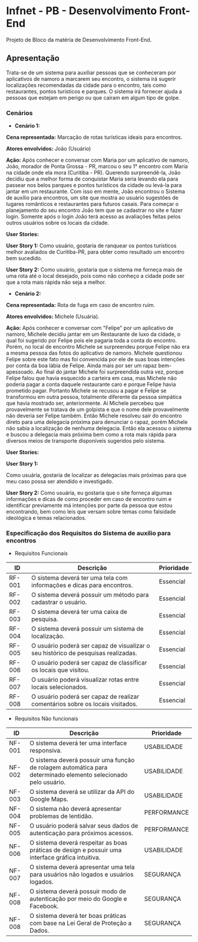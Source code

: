 # Infnet - PB - Desenvolvimento Front-End
Projeto de Bloco da matéria de Desenvolvimento Front-End.

## Apresentação
Trata-se de um sistema para auxiliar pessoas que se conheceram por aplicativos de namoro a marcarem seu encontro, o sistema irá sugerir localizações recomendadas da cidade para o encontro, tais como restaurantes, pontos turísticos e parques. O sistema irá fornecer ajuda a pessoas que estejam em perigo ou que caíram em algum tipo de golpe.

### Cenários


* __Cenário 1:__

__Cena representada:__
Marcação de rotas turísticas ideais para encontros.

__Atores envolvidos:__ 
João (Usuário)

__Ação:__ 
Após conhecer e conversar com Maria por um aplicativo de namoro, João, morador de Ponta Grossa - PR, marcou o seu 1° encontro com Maria na cidade onde ela mora (Curitiba - PR).
Querendo surpreendê-la, João decidiu que a melhor forma de conquistar Maria seria levando ela para passear nos belos parques e pontos turísticos da cidade ou levá-la para jantar em um restaurante.
Com isso em mente, João encontrou o Sistema de auxílio para encontros, um site que mostra ao usuário sugestões de lugares românticos e restaurantes para futuros casais.
Para começar o planejamento do seu encontro João tem que se cadastrar no site e fazer login. Somente após o login João terá acesso as avaliações feitas pelos outros usuários sobre os locais da cidade.

__User Stories:__

__User Story 1:__
Como usuário, gostaria de ranquear os pontos turísticos melhor avaliados de Curitiba-PR, para obter como resultado um encontro bem sucedido.


__User Story 2:__
Como usuário, gostaria que o sistema me forneça mais de uma rota até o local desejado, pois como não conheço a cidade pode ser que a rota mais rápida não seja a melhor.


* __Cenário 2:__

__Cena representada:__
Rota de fuga em caso de encontro ruim.

__Atores envolvidos:__ 
Michele (Usuária).

__Ação:__ 
Após conhecer e conversar com "Felipe" por um aplicativo de namoro, Michele decidiu jantar em um Restaurante de luxo da cidade, o qual foi sugerido por Felipe pois ele pagaria toda a conta do encontro.
Porém, no local de encontro Michele se surpreendeu porque Felipe não era a mesma pessoa das fotos do aplicativo de namoro. Michele questionou Felipe sobre este fato mas foi convencida por ele de suas boas intenções por conta da boa lábia de Felipe. Ainda mais por ser um rapaz bem-apessoado.
Ao final do jantar Michele foi surpreendida outra vez, porque Felipe falou que havia esquecido a carteira em casa, mas Michele não poderia pagar a conta daquele restaurante caro e porque Felipe havia prometido pagar.
Portanto Michele se recusou a pagar e Felipe se transformou em outra pessoa, totalmente diferente da pessoa simpática que havia mostrado ser, anteriormente. Aí Michele percebeu que provavelmente se tratava de um golpista e que o nome dele provavelmente não deveria ser Felipe também.
Então Michele resolveu sair do encontro direto para uma delegacia próxima para denunciar o rapaz, porém Michele não sabia a localização de nenhuma delegacia.
Então ela acessou o sistema e buscou a delegacia mais próxima bem como a rota mais rápida para diversos meios de transporte disponíveis sugeridos pelo sistema.

__User Stories:__

__User Story 1:__

Como usuária, gostaria de localizar as delegacias mais próximas para que meu caso possa ser atendido e investigado.


__User Story 2:__
Como usuária, eu gostaria que o site forneça algumas informações e dicas de como proceder em caso de encontro ruim e identificar previamente má intenções por parte da pessoa que estou encontrando, bem como leis que versam sobre temas como falsidade ideológica e temas relacionados.
<p></p>

### Especificação dos Requisitos do Sistema de auxílio para encontros

* Requisitos Funcionais

| ID | Descrição | Prioridade |
|----|-----------|------------|
| RF-001 |	O sistema deverá ter uma tela com informações e dicas para encontros.	| Essencial |
| RF-002 |	O sistema deverá possuir um método para cadastrar o usuário.	| Essencial |
| RF-003 |	O sistema deverá ter uma caixa de pesquisa.	| Essencial |
| RF-004 |	O sistema deverá possuir um sistema de localização.	| Essencial |
| RF-005 |	O usuário poderá ser capaz de visualizar o seu histórico de pesquisas realizadas.	| Essencial |
| RF-006 |	O usuário poderá ser capaz de classificar os locais que visitou.	| Essencial |
| RF-007 |	O usuário poderá visualizar rotas entre locais selecionados.	| Essencial |
| RF-008 |  O usuário poderá ser capaz de realizar comentários sobre os locais visitados.	| Essencial |

* Requisitos Não funcionais

| ID | Descrição | Prioridade |
|----|-----------|------------| 
| NF-001 |	O sistema deverá ter uma interface responsiva.	| USABILIDADE |
| NF-002 |  O sistema deverá possuir uma função de rolagem automática para determinado elemento selecionado pelo usuário.	| USABILIDADE |
| NF-003 |  O sistema deverá se utilizar da API do Google Maps.	| USABILIDADE |
| NF-004 |  O sistema não deverá apresentar problemas de lentidão.	| PERFORMANCE |
| NF-005 |	O usuário poderá salvar seus dados de autenticação para próximos acessos.	| PERFORMANCE |
| NF-006 |  O sistema deverá respeitar as boas práticas de design e possuir uma interface gráfica intuitiva.	| USABILIDADE |
| NF-007 |  O sistema deverá apresentar uma tela para usuários não logados e usuários logados.	| SEGURANÇA |
| NF-008 |  O sistema deverá possuir modo de autenticação por meio do Google e Facebook.	| SEGURANÇA |
| NF-008 |  O sistema deverá ter boas práticas com base na Lei Geral de Proteção a Dados.	| SEGURANÇA |
